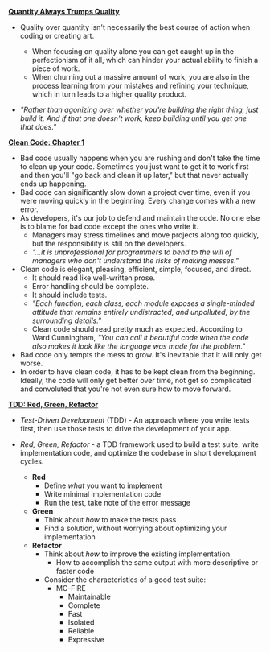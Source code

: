 [**Quantity Always Trumps Quality**](https://blog.codinghorror.com/quantity-always-trumps-quality/)

- Quality over quantity isn't necessarily the best course of action when coding or creating art. 
    - When focusing on quality alone you can get caught up in the perfectionism of it all, which can hinder your actual ability to finish a piece of work. 
    - When churning out a massive amount of work, you are also in the process learning from your mistakes and refining your technique, which in turn leads to a higher quality product. 

- *"Rather than agonizing over whether you're building the right thing, just build it. And if that one doesn't work, keep building until you get one that does."*


[**Clean Code: Chapter 1**](http://ptgmedia.pearsoncmg.com/images/9780132350884/samplepages/9780132350884.pdf)

- Bad code usually happens when you are rushing and don't take the time to clean up your code. Sometimes you just want to get it to work first and then you'll "go back and clean it up later," but that never actually ends up happening. 
- Bad code can significantly slow down a project over time, even if you were moving quickly in the beginning. Every change comes with a new error. 
- As developers, it's our job to defend and maintain the code. No one else is to blame for bad code except the ones who write it. 
    - Managers may stress timelines and move projects along too quickly, but the responsibility is still on the developers. 
    - *"...it is unprofessional for programmers to bend to the will of managers who don't understand the risks of making messes."*
- Clean code is elegant, pleasing, efficient, simple, focused, and direct. 
    - It should read like well-written prose. 
    - Error handling should be complete.
    - It should include tests. 
    - *"Each function, each class, each module exposes a single-minded attitude that remains entirely undistracted, and unpolluted, by the surrounding details."*
    - Clean code should read pretty much as expected. According to Ward Cunningham, *"You can call it beautiful code when the code also makes it look like the language was made for the problem."*
- Bad code only tempts the mess to grow. It's inevitable that it will only get worse. 
- In order to have clean code, it has to be kept clean from the beginning. Ideally, the code will only get better over time, not get so complicated and convoluted that you're not even sure how to move forward. 


[**TDD: Red, Green, Refactor**](https://www.codecademy.com/articles/tdd-red-green-refactor)

- *Test-Driven Development* (TDD) - An approach where you write tests first, then use those tests to drive the development of your app. 

- *Red, Green, Refactor* - a TDD framework used to build a test suite, write implementation code, and optimize the codebase in short development cycles. 
    - **Red**
        - Define *what* you want to implement
        - Write minimal implementation code
        - Run the test, take note of the error message
    - **Green**
        - Think about *how* to make the tests pass
        - Find a solution, without worrying about optimizing your implementation 
    - **Refactor**
        - Think about *how* to improve the existing implementation
            - How to accomplish the same output with more descriptive or faster code
        - Consider the characteristics of a good test suite:
            - MC-FIRE
                - Maintainable
                - Complete
                - Fast
                - Isolated 
                - Reliable
                - Expressive


